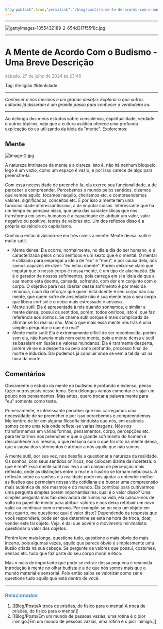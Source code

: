```yaml
---
{"dg-publish":true,"permalink":"/blog/posts/a-mente-de-acordo-com-o-budismo-uma-breve-descricao/","noteIcon":""}
---
```



---

![gettyimages-1355432189-2-654d317f55f8c.jpg](/img/user/500%20-%20Media/gettyimages-1355432189-2-654d317f55f8c.jpg)

---

# A Mente de Acordo Com o Budismo - Uma Breve Descrição
<font color="#7f7f7f">sábado, 27 de julho de 2024 às 23:46</font>

Tag: #religião #Identidade 

---

*Conhecer a nós mesmos é um grande desafio. Explorar o que outras culturas já disseram é um grande passo para conhecer o verdadeiro eu.*

---

Ao delongo dos meus estudos sobre consciência, espiritualidade, verdade e outros tópicos, vejo que a cultura asiática oferece uma profunda explicação do eu utilizando da ideia da "mente". Exploremos:

## Mente
![image-2.jpg](/img/user/500%20-%20Media/image-2.jpg)

A natureza intrínseca da mente é a clareza. isto é, não há nenhum bloqueio, logo é um vazio, como um espaço é vazio, e por isso carece de algo para preenche-la.

Com essa necessidade de preenche-la, ela exerce sua funcionalidade, a de perceber e compreender. Percebemos o mundo pelos sentidos, dizemos que vemos aquilo, tocamos naquilo, cheiramos etc. e compreendemos valores, significados, conceitos etc. E por isso a mente tem uma funcionalidade interessantíssima, a de imputar coisas. Interessante que há um tempo eu pensava nisso, que uma das características que nos transforma em seres humanos é a capacidade de atribuir um valor, valor negativo ou positivo, teores de valores etc. Um dos reflexos disso é a própria existência do capitalismo.

Continua então dividindo-se em três níveis a mente: Mente densa, sutil e muito sutil.
- Mente densa: Ela ocorre, normalmente, no dia a dia do ser humano, e é caracterizada pelos cinco sentidos e um sexto que é o mental. O mental é utilizado para empregar a ideia de "eu" e "meu", e por causa dela, nós somos capazes de dizer: "eu estou doente". Porém deixa-se claro que imputar que o nosso corpo é nossa mente, é um tipo de alucinação. Ela é o gerador de nossos sofrimentos, pois carrega em si a ideia de que a sua mente está doente, cansada, sofrendo, com dor em conjunto com o corpo. O objetivo para nos libertar desse sofrimento é por meio da renuncia, cada dia reforçar que quem está doente é seu corpo não sua mente, que quem sofre de ansiedade não é sua mente mas o seu corpo que libera cortisol e o deixa mais estressado e ansioso. 
- Mente sutil: Ela é apresentada à nós quando sonhamos, e similar a mente densa, possui os sentidos, porém, todos oníricos, isto é: que faz referência aos sonhos. Se chama sutil porque é mais complicada de afirmar se foi real ou não. Mas o que mais essa mente nos trás é uma simples pergunta: o que é o real?
- Mente muito sutil: Ela é extremamente difícil de ser reconhecida, porém sem ela, não haveria mais nem outra mente, pois a mente densa e sutil se baseiam em ilusões e valores mundanos. Ela é raramente desperta, porém vê-se ela desperta ou pelo sono profundo, processo final de morte e induzida. Dai podemos já concluir onde se vem a tal da luz na hora da morte.

## Comentários

Obviamente o estudo da mente no budismo é profundo e extenso, penso fazer outros posts nesse tema. Sem delongas vamos comentar e viajar um pouco nos pensamentos. Mas antes, quero trocar a palavra mente para "eu" somente como teste.

Primeiramente, é interessante perceber que nós carregamos uma necessidade de se preencher e por isso percebemos e compreendemos. Me lembro de ler em alguma filosofia hinduísta que nós, em essência somos como uma tela onde reflete-se varias imagens. Nós nos transformamos em várias formas, pensamentos, corpo, percepções etc. para tentarmos nos preencher e que o grande sofrimento do homem é desconhecer a si mesmo, o que ressona com o que foi dito na mente densa, que a causa dos sofrimentos é atribuir a nós aquilo que não somos.

A mente sutil, por sua vez, nos desafia a questionar a natureza da realidade. Os sonhos, com seus sentidos oníricos, nos colocam diante da incerteza: o que é real? Essa mente sutil nos leva a um campo de percepção mais refinado, onde as distinções entre o real e o ilusório se tornam nebulosas. A reflexão sobre os sonhos e a realidade pode nos ajudar a entender melhor as ilusões que permeiam nossa vida cotidiana e a buscar uma compreensão mais autêntica de nós mesmos e do mundo. Ela contribui para cultivarmos uma pergunta simples porém importantíssima: qual é o valor disso? Uma simples pergunta mas tão desviadora de rumos na vida, ela coloca-nos de volta no papel de mente para atribuir valores e nos deixa retribuir um novo valor ou continuar com o mesmo. Por exemplo: se eu vejo um objeto em meu quarto, me questiono: qual é valor disto? Dependendo da resposta que você responderá, pode ser que determine se está na hora de troca, doar, vender este tal objeto. Veja, é dai que advém o movimento minimalista: questionar o valor dos objetos. 

Porém levo mais longe, questione tudo, questione o mais óbvio do mais incerto, pois algumas vezes, aquilo que parece óbvio é simplesmente uma ilusão criada na sua cabeça. Se pergunte de valores que possui, costumes, sensos etc. tudo que faz parte do seu corpo moral e ético.

Mas o mais de importante que pode se extrair dessa pequena e resumida introdução à mente no olhar budista é a de que nós somos mais que o mundo material e sensorial. Pois então saiba se valorizar como ser e questione tudo aquilo que está dentro de você.

---

### <font color="#548dd4">Relacionados</font>
1. [[Blog/Posts/A troca de prisões, do físico para o mental\|A troca de prisões, do físico para o mental]]
2. [[Blog/Posts/Em um mundo de pessoas vazias, uma rotina é o pior inimigo.\|Em um mundo de pessoas vazias, uma rotina é o pior inimigo.]]
